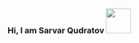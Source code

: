 ### Hi, I am Sarvar Qudratov <img src="https://media0.giphy.com/media/ykZS4KGnpdlY2f7XHg/giphy.webp?cid=790b76116u2xntaxwkez0tozr7wlw16v5c1st4l6k850l9i6&ep=v1_stickers_search&rid=giphy.webp&ct=s" width="50px">

